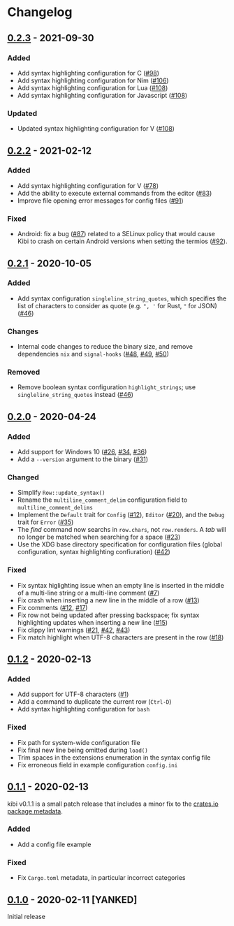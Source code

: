 # Changelog

## [0.2.3] - 2021-09-30

### Added
- Add syntax highlighting configuration for C ([#98](https://github.com/ilai-deutel/kibi/pull/98))
- Add syntax highlighting configuration for Nim ([#106](https://github.com/ilai-deutel/kibi/pull/106))
- Add syntax highlighting configuration for Lua ([#108](https://github.com/ilai-deutel/kibi/pull/108))
- Add syntax highlighting configuration for Javascript ([#108](https://github.com/ilai-deutel/kibi/pull/108))

### Updated
- Updated syntax highlighting configuration for V ([#108](https://github.com/ilai-deutel/kibi/pull/108))

## [0.2.2] - 2021-02-12

### Added
- Add syntax highlighting configuration for V ([#78](https://github.com/ilai-deutel/kibi/pull/78))
- Add the ability to execute external commands from the editor ([#83](https://github.com/ilai-deutel/kibi/pull/83))
- Improve file opening error messages for config files ([#91](https://github.com/ilai-deutel/kibi/pull/91))

### Fixed
- Android: fix a bug ([#87](https://github.com/ilai-deutel/kibi/issues/87)) related to a SELinux policy that would cause
  Kibi to crash on certain Android versions when setting the termios
  ([#92](https://github.com/ilai-deutel/kibi/pull/92)). 

## [0.2.1] - 2020-10-05

### Added

- Add syntax configuration `singleline_string_quotes`, which specifies the list
  of characters to consider as quote (e.g. `", '` for Rust, `"` for JSON) ([#46](https://github.com/ilai-deutel/kibi/pull/46))

### Changes

- Internal code changes to reduce the binary size, and remove dependencies `nix`
  and `signal-hooks` ([#48](https://github.com/ilai-deutel/kibi/pull/48),
  [#49](https://github.com/ilai-deutel/kibi/pull/49), [#50](https://github.com/ilai-deutel/kibi/pull/50))

### Removed

- Remove boolean syntax configuration `highlight_strings`; use
  `singleline_string_quotes` instead ([#46](https://github.com/ilai-deutel/kibi/pull/46))

## [0.2.0] - 2020-04-24

### Added

- Add support for Windows 10
  ([#26](https://github.com/ilai-deutel/kibi/issues/26),
  [#34](https://github.com/ilai-deutel/kibi/issues/34), [#36](https://github.com/ilai-deutel/kibi/issues/36))
- Add a `--version` argument to the binary ([#31](https://github.com/ilai-deutel/kibi/pull/31))

### Changed

- Simplify `Row::update_syntax()`
- Rename the `multiline_comment_delim` configuration field to `multiline_comment_delims`
- Implement the `Default` trait for `Config`
  ([#12](https://github.com/ilai-deutel/kibi/issues/12)), `Editor`
  ([#20](https://github.com/ilai-deutel/kibi/issues/20)), and the `Debug` trait
  for `Error` ([#35](https://github.com/ilai-deutel/kibi/issues/35))
- The _find_ command now searchs in `row.chars`, not `row.renders`. A _tab_ will
  no longer be matched when searching for a space
  ([#23](https://github.com/ilai-deutel/kibi/issues/23))
- Use the XDG base directory specification for configuration files
  (global configuration, syntax highlighting confiuration) ([#42](https://github.com/ilai-deutel/kibi/issues/42))

### Fixed

- Fix syntax higlighting issue when an empty line is inserted in the middle of a
  multi-line string or a multi-line comment ([#7](https://github.com/ilai-deutel/kibi/issues/7))
- Fix crash when inserting a new line in the middle of a row ([#13](https://github.com/ilai-deutel/kibi/issues/13))
- Fix comments ([#12](https://github.com/ilai-deutel/kibi/issues/12), [#17](https://github.com/ilai-deutel/kibi/issues/17))
- Fix row not being updated after pressing backspace; fix syntax highlighting
  updates when inserting a new line ([#15](https://github.com/ilai-deutel/kibi/issues/15))
- Fix clippy lint warnings
  ([#21](https://github.com/ilai-deutel/kibi/issues/21),
  [#42](https://github.com/ilai-deutel/kibi/issues/42), [#43](https://github.com/ilai-deutel/kibi/issues/43))
- Fix match highlight when UTF-8 characters are present in the row ([#18](https://github.com/ilai-deutel/kibi/issues/18))

## [0.1.2] - 2020-02-13

### Added

- Add support for UTF-8 characters ([#1](https://github.com/ilai-deutel/kibi/issues/1))
- Add a command to duplicate the current row (`Ctrl-D`)
- Add syntax highlighting configuration for `bash`

### Fixed

- Fix path for system-wide configuration file
- Fix final new line being omitted during `load()`
- Trim spaces in the extensions enumeration in the syntax config file
- Fix erroneous field in example configuration `config.ini`

## [0.1.1] - 2020-02-13

kibi v0.1.1 is a small patch release that includes a minor fix to the
[crates.io package metadata](https://crates.io/crates/kibi).

### Added

- Add a config file example

### Fixed

- Fix `Cargo.toml` metadata, in particular incorrect categories

## [0.1.0] - 2020-02-11 [YANKED]

Initial release

[Next release]: https://github.com/ilai-deutel/kibi/compare/v0.2.3...HEAD
[0.2.3]: https://github.com/ilai-deutel/kibi/releases/tag/v0.2.3
[0.2.2]: https://github.com/ilai-deutel/kibi/releases/tag/v0.2.2
[0.2.1]: https://github.com/ilai-deutel/kibi/releases/tag/v0.2.1
[0.2.0]: https://github.com/ilai-deutel/kibi/releases/tag/v0.2.0
[0.1.2]: https://github.com/ilai-deutel/kibi/releases/tag/v0.1.2
[0.1.1]: https://github.com/ilai-deutel/kibi/releases/tag/v0.1.1
[0.1.0]: https://github.com/ilai-deutel/kibi/releases/tag/v0.1.0
